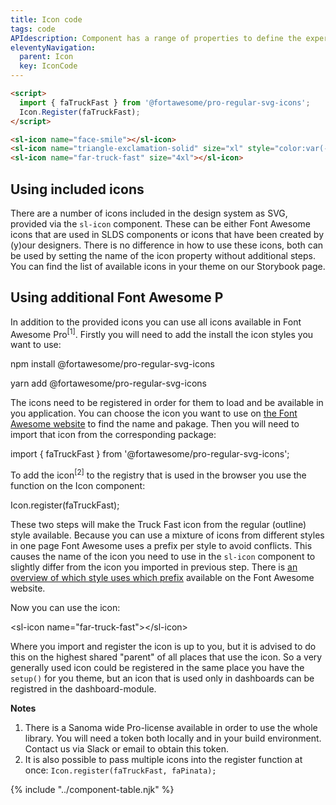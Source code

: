 ```yaml
---
title: Icon code
tags: code
APIdescription: Component has a range of properties to define the experience in different use cases.
eleventyNavigation:
  parent: Icon
  key: IconCode
---
```

<section>  
<div class="ds-example" style="gap: 3rem;">
<sl-icon name="face-smile"></sl-icon>
<sl-icon name="triangle-exclamation-solid" size="xl" style="color:var(--sl-color-palette-danger-500)"></sl-icon>
<sl-icon name="far-truck-fast" size="4xl"></sl-icon>
</div>

<div class="ds-code">

  ```html
  <script>
    import { faTruckFast } from '@fortawesome/pro-regular-svg-icons';
    Icon.Register(faTruckFast);
  </script>

  <sl-icon name="face-smile"></sl-icon>
  <sl-icon name="triangle-exclamation-solid" size="xl" style="color:var(--sl-color-palette-danger-500)"></sl-icon>
  <sl-icon name="far-truck-fast" size="4xl"></sl-icon>
  ```
</div>

</section>

<section>

## Using included icons

There are a number of icons included in the design system as SVG, provided via the `sl-icon` component. These can be either Font Awesome icons that are used in SLDS components or icons that have been created by (y)our designers. There is no difference in how to use these icons, both can be used by setting the name of the icon property without additional steps.
You can find the list of available icons in your theme on our Storybook page.

</section>

<section>

## Using additional Font Awesome P

In addition to the provided icons you can use all icons available in Font Awesome Pro<sup>[1]</sup>. Firstly you will need to add the install the icon styles you want to use:

<ds-code-snippet language="bash"> npm install @fortawesome/pro-regular-svg-icons</ds-code-snippet>

<ds-code-snippet language="bash"> yarn add @fortawesome/pro-regular-svg-icons</ds-code-snippet>

The icons need to be registered in order for them to load and be available in you application. You can choose the icon you want to use on [the Font Awesome website](https://fontawesome.com/icons) to find the name and pakage. Then you will need to import that icon from the corresponding package:

<ds-code-snippet language="javascript">import { faTruckFast } from '@fortawesome/pro-regular-svg-icons';</ds-code-snippet>

To add the icon<sup>[2]</sup> to the registry that is used in the browser you use the function on the Icon component:

<ds-code-snippet language="javascript">Icon.register(faTruckFast);</ds-code-snippet>

These two steps will make the Truck Fast icon from the regular (outline) style available. Because you can use a mixture of icons from different styles in one page Font Awesome uses a prefix per style to avoid conflicts. This causes the name of the icon you need to use in the `sl-icon` component to slightly differ from the icon you imported in previous step. There is [an overview of which style uses which prefix](https://docs.fontawesome.com/web/dig-deeper/kit-package-api/#prefix) available on the Font Awesome website.


Now you can use the icon:

<ds-code-snippet language="html">&lt;sl-icon name="far-truck-fast"&gt;&lt;/sl-icon&gt;</ds-code-snippet>

Where you import and register the icon is up to you, but it is advised to do this on the highest shared "parent" of all places that use the icon. So a very generally used icon could be registered in the same place you have the `setup()` for you theme, but an icon that is used only in dashboards can be registred in the dashboard-module.


**Notes**
1. There is a Sanoma wide Pro-license available in order to use the whole library. You will need a token both locally and in your build environment. Contact us via Slack or email to obtain this token.
1. It is also possible to pass multiple icons into the register function at once: `Icon.register(faTruckFast, faPinata);`

</section>

{% include "../component-table.njk" %}
